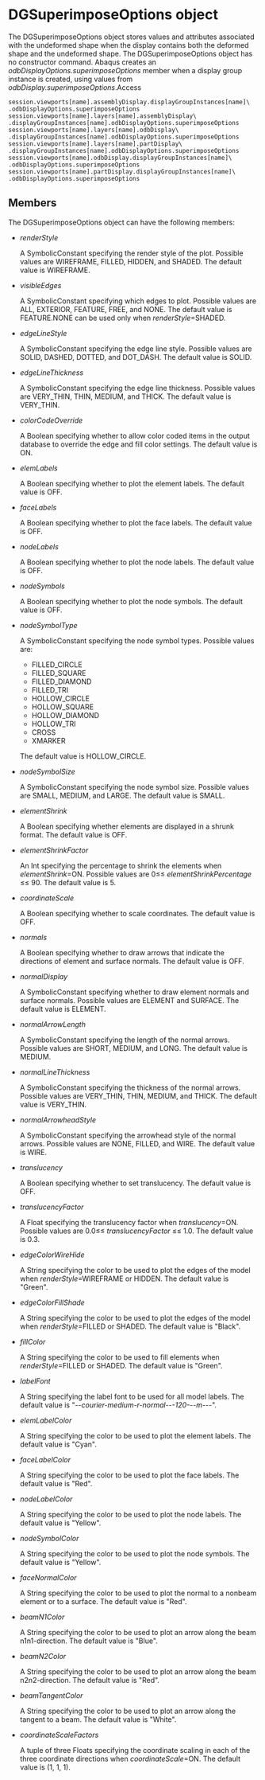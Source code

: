 # DGSuperimposeOptions object

The DGSuperimposeOptions object stores values and attributes associated with the undeformed shape when the display contains both the deformed shape and the undeformed shape. The DGSuperimposeOptions object has no constructor command. Abaqus creates an *odbDisplayOptions.superimposeOptions* member when a display group instance is created, using values from *odbDisplay.superimposeOptions*.Access

```
session.viewports[name].assemblyDisplay.displayGroupInstances[name]\
.odbDisplayOptions.superimposeOptions
session.viewports[name].layers[name].assemblyDisplay\
.displayGroupInstances[name].odbDisplayOptions.superimposeOptions
session.viewports[name].layers[name].odbDisplay\
.displayGroupInstances[name].odbDisplayOptions.superimposeOptions
session.viewports[name].layers[name].partDisplay\
.displayGroupInstances[name].odbDisplayOptions.superimposeOptions
session.viewports[name].odbDisplay.displayGroupInstances[name]\
.odbDisplayOptions.superimposeOptions
session.viewports[name].partDisplay.displayGroupInstances[name]\
.odbDisplayOptions.superimposeOptions
```

## Members

The DGSuperimposeOptions object can have the following members:

- *renderStyle*

  A SymbolicConstant specifying the render style of the plot. Possible values are WIREFRAME, FILLED, HIDDEN, and SHADED. The default value is WIREFRAME.

- *visibleEdges*

  A SymbolicConstant specifying which edges to plot. Possible values are ALL, EXTERIOR, FEATURE, FREE, and NONE. The default value is FEATURE.NONE can be used only when *renderStyle*=SHADED.

- *edgeLineStyle*

  A SymbolicConstant specifying the edge line style. Possible values are SOLID, DASHED, DOTTED, and DOT_DASH. The default value is SOLID.

- *edgeLineThickness*

  A SymbolicConstant specifying the edge line thickness. Possible values are VERY_THIN, THIN, MEDIUM, and THICK. The default value is VERY_THIN.

- *colorCodeOverride*

  A Boolean specifying whether to allow color coded items in the output database to override the edge and fill color settings. The default value is ON.

- *elemLabels*

  A Boolean specifying whether to plot the element labels. The default value is OFF.

- *faceLabels*

  A Boolean specifying whether to plot the face labels. The default value is OFF.

- *nodeLabels*

  A Boolean specifying whether to plot the node labels. The default value is OFF.

- *nodeSymbols*

  A Boolean specifying whether to plot the node symbols. The default value is OFF.

- *nodeSymbolType*

  A SymbolicConstant specifying the node symbol types. Possible values are:

  - FILLED_CIRCLE
  - FILLED_SQUARE
  - FILLED_DIAMOND
  - FILLED_TRI
  - HOLLOW_CIRCLE
  - HOLLOW_SQUARE
  - HOLLOW_DIAMOND
  - HOLLOW_TRI
  - CROSS
  - XMARKER

  The default value is HOLLOW_CIRCLE.

- *nodeSymbolSize*

  A SymbolicConstant specifying the node symbol size. Possible values are SMALL, MEDIUM, and LARGE. The default value is SMALL.

- *elementShrink*

  A Boolean specifying whether elements are displayed in a shrunk format. The default value is OFF.

- *elementShrinkFactor*

  An Int specifying the percentage to shrink the elements when *elementShrink*=ON. Possible values are 0≤≤ *elementShrinkPercentage* ≤≤ 90. The default value is 5.

- *coordinateScale*

  A Boolean specifying whether to scale coordinates. The default value is OFF.

- *normals*

  A Boolean specifying whether to draw arrows that indicate the directions of element and surface normals. The default value is OFF.

- *normalDisplay*

  A SymbolicConstant specifying whether to draw element normals and surface normals. Possible values are ELEMENT and SURFACE. The default value is ELEMENT.

- *normalArrowLength*

  A SymbolicConstant specifying the length of the normal arrows. Possible values are SHORT, MEDIUM, and LONG. The default value is MEDIUM.

- *normalLineThickness*

  A SymbolicConstant specifying the thickness of the normal arrows. Possible values are VERY_THIN, THIN, MEDIUM, and THICK. The default value is VERY_THIN.

- *normalArrowheadStyle*

  A SymbolicConstant specifying the arrowhead style of the normal arrows. Possible values are NONE, FILLED, and WIRE. The default value is WIRE.

- *translucency*

  A Boolean specifying whether to set translucency. The default value is OFF.

- *translucencyFactor*

  A Float specifying the translucency factor when *translucency*=ON. Possible values are 0.0≤≤ *translucencyFactor* ≤≤ 1.0. The default value is 0.3.

- *edgeColorWireHide*

  A String specifying the color to be used to plot the edges of the model when *renderStyle*=WIREFRAME or HIDDEN. The default value is "Green".

- *edgeColorFillShade*

  A String specifying the color to be used to plot the edges of the model when *renderStyle*=FILLED or SHADED. The default value is "Black".

- *fillColor*

  A String specifying the color to be used to fill elements when *renderStyle*=FILLED or SHADED. The default value is "Green".

- *labelFont*

  A String specifying the label font to be used for all model labels. The default value is "-*-courier-medium-r-normal-*-*-120-*-*-m-*-*-*".

- *elemLabelColor*

  A String specifying the color to be used to plot the element labels. The default value is "Cyan".

- *faceLabelColor*

  A String specifying the color to be used to plot the face labels. The default value is "Red".

- *nodeLabelColor*

  A String specifying the color to be used to plot the node labels. The default value is "Yellow".

- *nodeSymbolColor*

  A String specifying the color to be used to plot the node symbols. The default value is "Yellow".

- *faceNormalColor*

  A String specifying the color to be used to plot the normal to a nonbeam element or to a surface. The default value is "Red".

- *beamN1Color*

  A String specifying the color to be used to plot an arrow along the beam n1n1-direction. The default value is "Blue".

- *beamN2Color*

  A String specifying the color to be used to plot an arrow along the beam n2n2-direction. The default value is "Red".

- *beamTangentColor*

  A String specifying the color to be used to plot an arrow along the tangent to a beam. The default value is "White".

- *coordinateScaleFactors*

  A tuple of three Floats specifying the coordinate scaling in each of the three coordinate directions when *coordinateScale*=ON. The default value is (1, 1, 1).